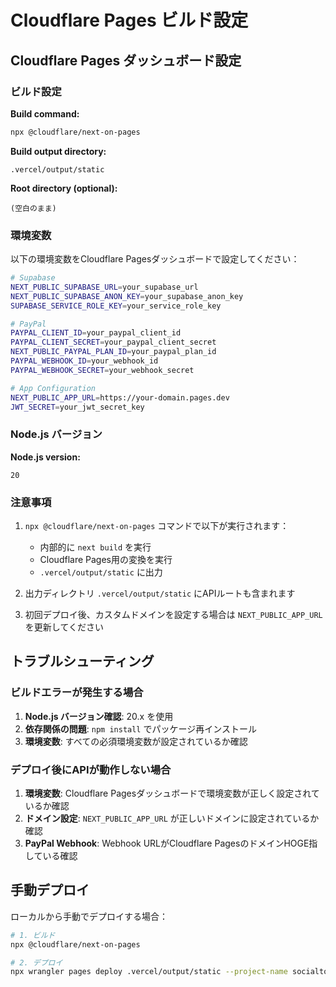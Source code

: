 # Cloudflare Pages ビルド設定

## Cloudflare Pages ダッシュボード設定

### ビルド設定

**Build command:**
```bash
npx @cloudflare/next-on-pages
```

**Build output directory:**
```
.vercel/output/static
```

**Root directory (optional):**
```
(空白のまま)
```

### 環境変数

以下の環境変数をCloudflare Pagesダッシュボードで設定してください：

```bash
# Supabase
NEXT_PUBLIC_SUPABASE_URL=your_supabase_url
NEXT_PUBLIC_SUPABASE_ANON_KEY=your_supabase_anon_key
SUPABASE_SERVICE_ROLE_KEY=your_service_role_key

# PayPal
PAYPAL_CLIENT_ID=your_paypal_client_id
PAYPAL_CLIENT_SECRET=your_paypal_client_secret
NEXT_PUBLIC_PAYPAL_PLAN_ID=your_paypal_plan_id
PAYPAL_WEBHOOK_ID=your_webhook_id
PAYPAL_WEBHOOK_SECRET=your_webhook_secret

# App Configuration
NEXT_PUBLIC_APP_URL=https://your-domain.pages.dev
JWT_SECRET=your_jwt_secret_key
```

### Node.js バージョン

**Node.js version:**
```
20
```

### 注意事項

1. `npx @cloudflare/next-on-pages` コマンドで以下が実行されます：
   - 内部的に `next build` を実行
   - Cloudflare Pages用の変換を実行
   - `.vercel/output/static` に出力

2. 出力ディレクトリ `.vercel/output/static` にAPIルートも含まれます

3. 初回デプロイ後、カスタムドメインを設定する場合は `NEXT_PUBLIC_APP_URL` を更新してください

## トラブルシューティング

### ビルドエラーが発生する場合

1. **Node.js バージョン確認**: 20.x を使用
2. **依存関係の問題**: `npm install` でパッケージ再インストール
3. **環境変数**: すべての必須環境変数が設定されているか確認

### デプロイ後にAPIが動作しない場合

1. **環境変数**: Cloudflare Pagesダッシュボードで環境変数が正しく設定されているか確認
2. **ドメイン設定**: `NEXT_PUBLIC_APP_URL` が正しいドメインに設定されているか確認
3. **PayPal Webhook**: Webhook URLがCloudflare PagesのドメインHOGE指している確認

## 手動デプロイ

ローカルから手動でデプロイする場合：

```bash
# 1. ビルド
npx @cloudflare/next-on-pages

# 2. デプロイ
npx wrangler pages deploy .vercel/output/static --project-name socialtouch-license
```
